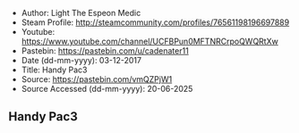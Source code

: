 - Author: Light The Espeon Medic
- Steam Profile: http://steamcommunity.com/profiles/76561198196697889
- Youtube: https://www.youtube.com/channel/UCFBPun0MFTNRCrpoQWQRtXw
- Pastebin: https://pastebin.com/u/cadenater11
- Date (dd-mm-yyyy): 03-12-2017
- Title: Handy Pac3
- Source: https://pastebin.com/vmQZPjW1
- Source Accessed (dd-mm-yyyy): 20-06-2025

## Handy Pac3
